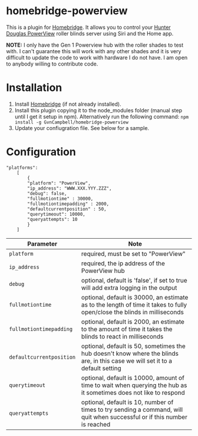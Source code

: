 # homebridge-powerview

This is a plugin for [Homebridge](https://github.com/nfarina/homebridge).  It allows you to control your [Hunter Douglas PowerView](http://promos.hunterdouglas.ca/powerview-en/) roller blinds server using Siri and the Home app.

**NOTE:** I only have the Gen 1 Powerview hub with the roller shades to test with.  I can't guarantee this will work with any other shades and it is very difficult to update the code to work with hardware I do not have. I am open to anybody willing to contribute code.


# Installation

1.  Install [Homebridge](https://github.com/nfarina/homebridge) (if not already installed).
2.  Install this plugin copying it to the node_modules folder (manual step until I get it setup in npm).
	Alternatively run the following command:  `npm install -g GvnCampbell/homebridge-powerview`
3.  Update your confiugration file.  See below for a sample.



# Configuration

```
"platforms":
    [
       	{
        "platform": "PowerView",
        "ip_address": "WWW.XXX.YYY.ZZZ",
        "debug": false,
        "fullmotiontime" : 30000,
        "fullmotiontimepadding" : 2000,
        "defaultcurrentposition" : 50,
        "querytimeout": 10000,
        "queryattempts": 10
        }
    ]
```


| Parameter                  | Note                                                                                                                                                                                         |
|----------------------------|----------------------------------------------------------------------------------------------------------------------------------------------------------------------------------------------|
| `platform`                 | required, must be set to "PowerView"                                                                                                                                                         |
| `ip_address`               | required, the ip address of the PowerView hub                                                                                                                                                |
| `debug`                    | optional, default is 'false', if set to true will add extra logging in the output                                                                                                            |
| `fullmotiontime`           | optional, default is 30000, an estimate as to the length of time it takes to fully open/close the blinds in milliseconds                                                                     |
| `fullmotiontimepadding`    | optional, default is 2000, an estimate to the amount of time it takes the blinds to react in milliseconds                                                                                    |
| `defaultcurrentposition`   | optional, default is 50, sometimes the hub doesn't know where the blinds are, in this case we will set it to a default setting                                                               |
| `querytimeout`             | optional, default is 10000, amount of time to wait when querying the hub as it sometimes does not like to respond                                                                            |
| `queryattempts`            | optional, default is 10, number of times to try sending a command, will quit when successful or if this number is reached                                                                    |
